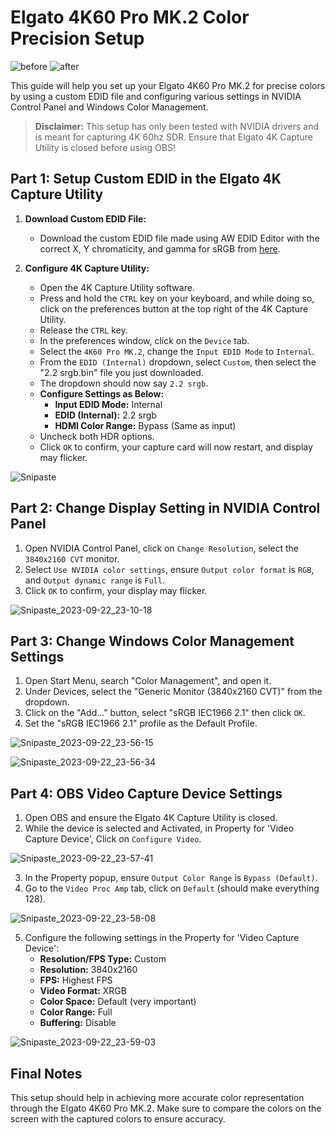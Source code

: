 # Elgato 4K60 Pro MK.2 Color Precision Setup

![before](https://github.com/OfficialLingLing/Elgato_4K_sRGB_EDID/assets/145821569/b5e80499-e798-42ae-b78a-880ace679877)
![after](https://github.com/OfficialLingLing/Elgato_4K_sRGB_EDID/assets/145821569/40eb8d4e-c4c8-4762-aebd-b4ce3555bbdd)


This guide will help you set up your Elgato 4K60 Pro MK.2 for precise colors by using a custom EDID file and configuring various settings in NVIDIA Control Panel and Windows Color Management.

> **Disclaimer:** This setup has only been tested with NVIDIA drivers and is meant for capturing 4K 60hz SDR. Ensure that Elgato 4K Capture Utility is closed before using OBS!

## Part 1: Setup Custom EDID in the Elgato 4K Capture Utility

1. **Download Custom EDID File:** 
   - Download the custom EDID file made using AW EDID Editor with the correct X, Y chromaticity, and gamma for sRGB from [here](https://github.com/OfficialLingLing/Elgato_4K_sRGB_EDID/raw/main/2.2%20srgb.bin).

2. **Configure 4K Capture Utility:**
   - Open the 4K Capture Utility software.
   - Press and hold the `CTRL` key on your keyboard, and while doing so, click on the preferences button at the top right of the 4K Capture Utility.
   - Release the `CTRL` key.
   - In the preferences window, click on the `Device` tab.
   - Select the `4K60 Pro MK.2`, change the `Input EDID Mode` to `Internal`.
   - From the `EDID (Internal)` dropdown, select `Custom`, then select the "2.2 srgb.bin" file you just downloaded. 
   - The dropdown should now say `2.2 srgb`.
   - **Configure Settings as Below:**
     - **Input EDID Mode:** Internal
     - **EDID (Internal):** 2.2 srgb
     - **HDMI Color Range:** Bypass (Same as input)
   - Uncheck both HDR options.
   - Click `OK` to confirm, your capture card will now restart, and display may flicker.

![Snipaste](https://github.com/OfficialLingLing/Elgato_4K_sRGB_EDID/assets/145821569/b51fd2a3-8fc1-4e1a-b514-83ddadeb4a2a)

## Part 2: Change Display Setting in NVIDIA Control Panel

1. Open NVIDIA Control Panel, click on `Change Resolution`, select the `3840x2160 CVT` monitor.
2. Select `Use NVIDIA color settings`, ensure `Output color format` is `RGB`, and `Output dynamic range` is `Full`.
3. Click `OK` to confirm, your display may flicker.

![Snipaste_2023-09-22_23-10-18](https://github.com/OfficialLingLing/Elgato_4K_sRGB_EDID/assets/145821569/ab2f6419-6417-4602-8c89-155888a32b98)


## Part 3: Change Windows Color Management Settings

1. Open Start Menu, search "Color Management", and open it.
2. Under Devices, select the "Generic Monitor (3840x2160 CVT)" from the dropdown.
3. Click on the "Add..." button, select "sRGB IEC1966 2.1" then click `OK`.
4. Set the "sRGB IEC1966 2.1" profile as the Default Profile.

![Snipaste_2023-09-22_23-56-15](https://github.com/OfficialLingLing/Elgato_4K_sRGB_EDID/assets/145821569/9d59e68e-f0a7-4e77-b874-a60a8747114f)

![Snipaste_2023-09-22_23-56-34](https://github.com/OfficialLingLing/Elgato_4K_sRGB_EDID/assets/145821569/66f927e9-b22e-46c9-9518-6ba7addd943f)


## Part 4: OBS Video Capture Device Settings

1. Open OBS and ensure the Elgato 4K Capture Utility is closed.
2. While the device is selected and Activated, in Property for 'Video Capture Device', Click on `Configure Video`.

![Snipaste_2023-09-22_23-57-41](https://github.com/OfficialLingLing/Elgato_4K_sRGB_EDID/assets/145821569/08646105-60f8-414d-9e3d-d7daa2ce0522)

3. In the Property popup, ensure `Output Color Range` is `Bypass (Default)`.
4. Go to the `Video Proc Amp` tab, click on `Default` (should make everything 128).

![Snipaste_2023-09-22_23-58-08](https://github.com/OfficialLingLing/Elgato_4K_sRGB_EDID/assets/145821569/3d9c7c79-809d-4251-b566-83b9f9d87f1f)

5. Configure the following settings in the Property for 'Video Capture Device':
   - **Resolution/FPS Type:** Custom
   - **Resolution:** 3840x2160
   - **FPS:** Highest FPS
   - **Video Format:** XRGB
   - **Color Space:** Default (very important)
   - **Color Range:** Full
   - **Buffering:** Disable

![Snipaste_2023-09-22_23-59-03](https://github.com/OfficialLingLing/Elgato_4K_sRGB_EDID/assets/145821569/8c356053-3027-4336-8d90-0327201b1769)


## Final Notes
This setup should help in achieving more accurate color representation through the Elgato 4K60 Pro MK.2. Make sure to compare the colors on the screen with the captured colors to ensure accuracy.
